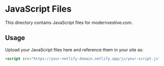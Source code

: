 # JavaScript Files

This directory contains JavaScript files for modernvestive.com.

## Usage

Upload your JavaScript files here and reference them in your site as:
```html
<script src="https://your-netlify-domain.netlify.app/js/your-script.js"></script>
```
